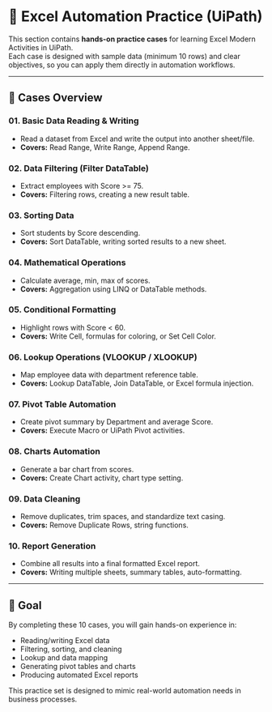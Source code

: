 # 📘 Excel Automation Practice (UiPath)

This section contains **hands-on practice cases** for learning Excel Modern Activities in UiPath.  
Each case is designed with sample data (minimum 10 rows) and clear objectives, so you can apply them directly in automation workflows.  

---

## 📂 Cases Overview

### 01. Basic Data Reading & Writing
- Read a dataset from Excel and write the output into another sheet/file.  
- **Covers:** Read Range, Write Range, Append Range.

### 02. Data Filtering (Filter DataTable)
- Extract employees with Score >= 75.  
- **Covers:** Filtering rows, creating a new result table.

### 03. Sorting Data
- Sort students by Score descending.  
- **Covers:** Sort DataTable, writing sorted results to a new sheet.

### 04. Mathematical Operations
- Calculate average, min, max of scores.  
- **Covers:** Aggregation using LINQ or DataTable methods.

### 05. Conditional Formatting
- Highlight rows with Score < 60.  
- **Covers:** Write Cell, formulas for coloring, or Set Cell Color.

### 06. Lookup Operations (VLOOKUP / XLOOKUP)
- Map employee data with department reference table.  
- **Covers:** Lookup DataTable, Join DataTable, or Excel formula injection.

### 07. Pivot Table Automation
- Create pivot summary by Department and average Score.  
- **Covers:** Execute Macro or UiPath Pivot activities.

### 08. Charts Automation
- Generate a bar chart from scores.  
- **Covers:** Create Chart activity, chart type setting.

### 09. Data Cleaning
- Remove duplicates, trim spaces, and standardize text casing.  
- **Covers:** Remove Duplicate Rows, string functions.

### 10. Report Generation
- Combine all results into a final formatted Excel report.  
- **Covers:** Writing multiple sheets, summary tables, auto-formatting.
     
---

## 🎯 Goal
By completing these 10 cases, you will gain hands-on experience in:  
- Reading/writing Excel data  
- Filtering, sorting, and cleaning  
- Lookup and data mapping  
- Generating pivot tables and charts  
- Producing automated Excel reports  

This practice set is designed to mimic real-world automation needs in business processes.  
